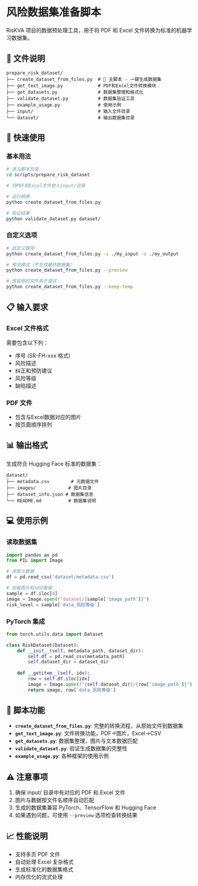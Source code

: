 # 风险数据集准备脚本

RisKVA 项目的数据预处理工具，用于将 PDF 和 Excel 文件转换为标准的机器学习数据集。

## 📁 文件说明

```
prepare_risk_dataset/
├── create_dataset_from_files.py  # 🌟 主脚本 - 一键生成数据集
├── get_text_image.py             # PDF和Excel文件转换模块
├── get_datasets.py               # 数据集整理和格式化
├── validate_dataset.py           # 数据集验证工具
├── example_usage.py              # 使用示例
├── input/                        # 输入文件目录
└── dataset/                      # 输出数据集目录
```

## 🚀 快速使用

### 基本用法
```bash
# 进入脚本目录
cd scripts/prepare_risk_dataset

# 将PDF和Excel文件放入input/目录

# 运行转换
python create_dataset_from_files.py

# 验证结果
python validate_dataset.py dataset/
```

### 自定义选项
```bash
# 自定义路径
python create_dataset_from_files.py -i ./my_input -o ./my_output

# 预览模式（不生成最终数据集）
python create_dataset_from_files.py --preview

# 保留临时文件用于调试
python create_dataset_from_files.py --keep-temp
```

## 📋 输入要求

### Excel 文件格式
需要包含以下列：
- 序号 (SR-FH-xxx 格式)
- 风险描述
- 纠正和预防建议  
- 风险等级
- 缺陷描述

### PDF 文件
- 包含与Excel数据对应的图片
- 按页面顺序排列

## 📊 输出格式

生成符合 Hugging Face 标准的数据集：
```
dataset/
├── metadata.csv        # 元数据文件
├── images/            # 图片目录
├── dataset_info.json # 数据集信息
└── README.md          # 数据集说明
```

## 💻 使用示例

### 读取数据集
```python
import pandas as pd
from PIL import Image

# 读取元数据
df = pd.read_csv('dataset/metadata.csv')

# 加载图片和对应数据
sample = df.iloc[0]
image = Image.open(f"dataset/{sample['image_path']}")
risk_level = sample['data_风险等级']
```

### PyTorch 集成
```python
from torch.utils.data import Dataset

class RiskDataset(Dataset):
    def __init__(self, metadata_path, dataset_dir):
        self.df = pd.read_csv(metadata_path)
        self.dataset_dir = dataset_dir
    
    def __getitem__(self, idx):
        row = self.df.iloc[idx]
        image = Image.open(f"{self.dataset_dir}/{row['image_path']}")
        return image, row['data_风险等级']
```

## 🔧 脚本功能

- **`create_dataset_from_files.py`**: 完整的转换流程，从原始文件到数据集
- **`get_text_image.py`**: 文件转换功能，PDF→图片，Excel→CSV
- **`get_datasets.py`**: 数据集整理，图片与文本数据匹配
- **`validate_dataset.py`**: 验证生成数据集的完整性
- **`example_usage.py`**: 各种框架的使用示例

## ⚠️ 注意事项

1. 确保 input/ 目录中有对应的 PDF 和 Excel 文件
2. 图片与数据按文件名顺序自动匹配
3. 生成的数据集兼容 PyTorch、TensorFlow 和 Hugging Face
4. 如果遇到问题，可使用 `--preview` 选项检查转换结果

## 📈 性能说明

- 支持多页 PDF 文件
- 自动处理 Excel 复杂格式
- 生成标准化的数据集格式
- 内存优化的流式处理 
